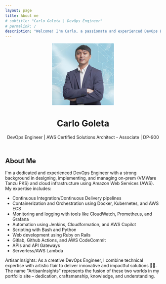 ```yaml
---
layout: page
title: About me
# subtitle: "Carlo Goleta | DevOps Engineer"
# permalink: /
description: "Welcome! I'm Carlo, a passionate and experienced DevOps Engineer with a strong background in designing and implementing scalable cloud infrastructure using AWS services. With expertise in CI/CD pipelines, containerization, monitoring, and automation tools, I help organizations streamline their development processes and improve overall system performance."
---
```


<header class="masthead text-center">
  <div class="container">
    <!-- Add image of yourself here -->
    <img src="/assets/img/profile_picture.png" alt="Carlo Goleta's Profile Picture" width="200px" class="rounded-circle img-fluid profile-pic">
    <h1>Carlo Goleta</h1>
    <p class="text-muted">DevOps Engineer | AWS Certified Solutions Architect - Associate | DP-900</p>
  </div>
</header>

<section id="about" class="bg-light py-5">
  <div class="container text-center">
    <h2>About Me</h2>
    <p>I'm a dedicated and experienced DevOps Engineer with a strong background in designing, implementing, and managing on-prem (VMWare Tanzu PKS) and cloud infrastructure using Amazon Web Services (AWS). My expertise includes:</p>
    <ul class="list-inline">
      <li><i class="fas fa-code mr-2"></i> Continuous Integration/Continuous Delivery pipelines</li>
      <li><i class="fab fa-docker mr-2"></i> Containerization and Orchestration using Docker, Kubernetes, and AWS ECS</li>
      <li><i class="fas fa-chart-line mr-2"></i> Monitoring and logging with tools like CloudWatch, Prometheus, and Grafana</li>
      <li><i class="fab fa-jenkins mr-2"></i> Automation using Jenkins, Cloudformation, and AWS Copilot</li>
      <li><i class="fas fa-code mr-2"></i> Scripting with Bash and Python</li>
      <li><i class="fa-solid fa-gavel"></i> Web development using Ruby on Rails </li>
      <li><i class="fa-solid fa-globe"></i> Gitlab, Github Actions, and AWS CodeCommit </li>
      <li><i class="fa-solid fa-layer-group"></i> APIs and API Gateways </li>
      <li><i class="fa-solid fa-atom"></i> Serverless/AWS Lambda </li>
    </ul>
    <p>ArtisanInsights: As a creative DevOps Engineer, I combine technical expertise with artistic flair to deliver innovative and impactful solutions 🎨💡. The name "ArtisanInsights" represents the fusion of these two worlds in my portfolio site – dedication, craftsmanship, knowledge, and understanding.</p>
  </div>
</section>

